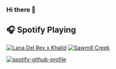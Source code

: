 ### Hi there 👋

## :headphones: Spotify Playing

[![Lana Del Rey x Khalid](https://img.shields.io/badge/Programming%20Music-%231DB954.svg?&style=for-the-badge&logo=spotify&logoColor=white)](https://open.spotify.com/playlist/1FWq5Cu05LmtSHgFEXRnZO?si=5SPoZWEIXUrrZFMuuxLehz) [![Sawmill Creek](https://img.shields.io/badge/KPOP%20Music-%231DB954.svg?&style=for-the-badge&logo=spotify&logoColor=white)](https://open.spotify.com/playlist/7dOB4vK66FS1Diwqn3EaqI) 

[![spotify-github-profile](https://spotify-github-profile.vercel.app/api/view?uid=31jsasnu3juin7h2bziqhmswpqp4&cover_image=true&theme=default)](https://github.com/kittinan/spotify-github-profile)

